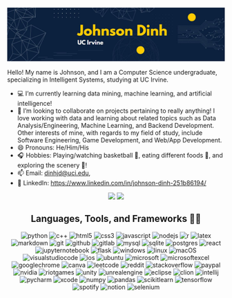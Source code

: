 ![banner_text](banner.JPG)

<!-- ### Hi there 👋 -->

<!-- **jdinh-782/jdinh-782** is a ✨ _special_ ✨ repository because its `README.md` (this file) appears on your GitHub profile. -->

Hello! My name is Johnson, and I am a Computer Science undergraduate, specializing in Intelligent Systems, studying at UC Irvine.
- 💻 I’m currently learning data mining, machine learning, and artificial intelligence! 
- 👯 I’m looking to collaborate on projects pertaining to really anything! I love working with data and learning about related topics such as Data Analysis/Engineering, Machine Learning, and Backend Development. Other interests of mine, with regards to my field of study, include Software Engineering, Game Development, and Web/App Development.
- 😄 Pronouns: He/Him/His
- 🎧 Hobbies: Playing/watching basketball 🏀, eating different foods 🍔, and exploring the scenery 🌲!
- 📫 Email: dinhjd@uci.edu, 
- 🔗 LinkedIn: https://www.linkedin.com/in/johnson-dinh-251b86194/

<p float="left" align="center">
  <img src="https://github-readme-stats.vercel.app/api?username=jdinh-782&show_icons=true&theme=dracula&count_private=true" width="50%" />
  <img src="https://github-readme-stats.vercel.app/api/top-langs/?username=jdinh-782&layout=compact" width="42%" /> 
</p>

<!-- Github Stats             |  Popular Programming Languages
  :-------------------------:|:-------------------------:
  [![Johnson's GitHub stats](https://github-readme-stats.vercel.app/api?username=jdinh-782&show_icons=true&theme=dracula&count_private=true)](https://github.com/jdinh-782/github-readme-stats)  |  [![Top Langs](https://github-readme-stats.vercel.app/api/top-langs/?username=jdinh-782&layout=compact)](https://github.com/jdinh-782/github-readme-stats) -->


<!-- [![Johnson's wakatime stats](https://github-readme-stats.vercel.app/api/wakatime?username=jdinh-782)](https://github.com/jdinh-782/github-readme-stats) -->

<!-- markdown badges: https://github.com/Ileriayo/markdown-badges -->
<h2 align="center">
  Languages, Tools, and Frameworks 👨‍💻
</h2>

<p align="center">
  <img alt="python" src="https://img.shields.io/badge/python-3670A0?style=for-the-badge&logo=python&logoColor=ffdd54">
  <img alt="c++" src="https://img.shields.io/badge/c++-%2300599C.svg?style=for-the-badge&logo=c%2B%2B&logoColor=white">
  <img alt="html5" src="https://img.shields.io/badge/html5-%23E34F26.svg?style=for-the-badge&logo=html5&logoColor=white">
  <img alt="css3" src="https://img.shields.io/badge/css3-%231572B6.svg?style=for-the-badge&logo=css3&logoColor=white">
  <img alt="javascript" src="https://img.shields.io/badge/javascript-%23323330.svg?style=for-the-badge&logo=javascript&logoColor=%23F7DF1E">
  <img alt="nodejs" src="https://img.shields.io/badge/node.js-6DA55F?style=for-the-badge&logo=node.js&logoColor=white">
  <img alt="r" src="https://img.shields.io/badge/r-%23276DC3.svg?style=for-the-badge&logo=r&logoColor=white">
  <img alt="latex" src="https://img.shields.io/badge/latex-%23008080.svg?style=for-the-badge&logo=latex&logoColor=white">
  <img alt="markdown" src="https://img.shields.io/badge/markdown-%23000000.svg?style=for-the-badge&logo=markdown&logoColor=white">
  <img alt="git" src="https://img.shields.io/badge/git-%23F05033.svg?style=for-the-badge&logo=git&logoColor=white">
  <img alt="github" src="https://img.shields.io/badge/github-%23121011.svg?style=for-the-badge&logo=github&logoColor=white">
  <img alt="gitlab" src="https://img.shields.io/badge/gitlab-%23181717.svg?style=for-the-badge&logo=gitlab&logoColor=white">
  <img alt="mysql" src="https://img.shields.io/badge/mysql-%2300f.svg?style=for-the-badge&logo=mysql&logoColor=white">
  <img alt="sqlite" src="https://img.shields.io/badge/sqlite-%2307405e.svg?style=for-the-badge&logo=sqlite&logoColor=white">
  <img alt="postgres" src="https://img.shields.io/badge/postgres-%23316192.svg?style=for-the-badge&logo=postgresql&logoColor=white">
  <img alt="react" src="https://img.shields.io/badge/react-%2320232a.svg?style=for-the-badge&logo=react&logoColor=%2361DAFB">
  <img alt="jupyternotebook" src="https://img.shields.io/badge/jupyter-%23FA0F00.svg?style=for-the-badge&logo=jupyter&logoColor=white">
  <img alt="flask" src="https://img.shields.io/badge/flask-%23000.svg?style=for-the-badge&logo=flask&logoColor=white">
  <img alt="windows" src="https://img.shields.io/badge/Windows-0078D6?style=for-the-badge&logo=windows&logoColor=white">
  <img alt="linux" src="https://img.shields.io/badge/Linux-FCC624?style=for-the-badge&logo=linux&logoColor=black">
  <img alt="macOS" src="https://img.shields.io/badge/mac%20os-000000?style=for-the-badge&logo=macos&logoColor=F0F0F0">
  <img alt="visualstudiocode" src="https://img.shields.io/badge/Visual%20Studio%20Code-0078d7.svg?style=for-the-badge&logo=visual-studio-code&logoColor=white">
  <img alt="ios" src="https://img.shields.io/badge/iOS-000000?style=for-the-badge&logo=ios&logoColor=white">
  <img alt="ubuntu" src="https://img.shields.io/badge/Ubuntu-E95420?style=for-the-badge&logo=ubuntu&logoColor=white">
  <img alt="microsoft" src="https://img.shields.io/badge/Microsoft-0078D4?style=for-the-badge&logo=microsoft&logoColor=white">
  <img alt="microsoftexcel" src="https://img.shields.io/badge/Microsoft_Excel-217346?style=for-the-badge&logo=microsoft-excel&logoColor=white">
  <img alt="googlechrome" src="https://img.shields.io/badge/Google%20Chrome-4285F4?style=for-the-badge&logo=GoogleChrome&logoColor=white">
<!--   <img alt="bitcoin" src="https://img.shields.io/badge/Bitcoin-000?style=for-the-badge&logo=bitcoin&logoColor=white"> -->
<!--   <img alt="dogecoin" src="https://img.shields.io/badge/dogecoin-B59A30?style=for-the-badge&logo=dogecoin&logoColor=white"> -->
  <img alt="canva" src="https://img.shields.io/badge/Canva-%2300C4CC.svg?style=for-the-badge&logo=Canva&logoColor=white">
  <img alt="leetcode" src="https://img.shields.io/badge/LeetCode-000000?style=for-the-badge&logo=LeetCode&logoColor=#d16c06">
  <img alt="reddit" src="https://img.shields.io/badge/Reddit-%23FF4500.svg?style=for-the-badge&logo=Reddit&logoColor=white">
  <img alt="stackoverflow" src="https://img.shields.io/badge/-Stackoverflow-FE7A16?style=for-the-badge&logo=stack-overflow&logoColor=white">
  <img alt="paypal" src="https://img.shields.io/badge/PayPal-00457C?style=for-the-badge&logo=paypal&logoColor=white">
  <img alt="nvidia" src="https://img.shields.io/badge/nVIDIA-%2376B900.svg?style=for-the-badge&logo=nVIDIA&logoColor=white">
  <img alt="riotgames" src="https://img.shields.io/badge/riotgames-D32936.svg?style=for-the-badge&logo=riotgames&logoColor=white">
  <img alt="unity" src="https://img.shields.io/badge/unity-%23000000.svg?style=for-the-badge&logo=unity&logoColor=white">
  <img alt="unrealengine" src="https://img.shields.io/badge/unrealengine-%23313131.svg?style=for-the-badge&logo=unrealengine&logoColor=white">
  <img alt="eclipse" src="https://img.shields.io/badge/Eclipse-FE7A16.svg?style=for-the-badge&logo=Eclipse&logoColor=white">
  <img alt="clion" src="https://img.shields.io/badge/CLion-black?style=for-the-badge&logo=clion&logoColor=white">
  <img alt="intellij" src="https://img.shields.io/badge/IntelliJIDEA-000000.svg?style=for-the-badge&logo=intellij-idea&logoColor=white">
  <img alt="pycharm" src="https://img.shields.io/badge/pycharm-143?style=for-the-badge&logo=pycharm&logoColor=black&color=black&labelColor=green">
  <img alt="xcode" src="https://img.shields.io/badge/Xcode-007ACC?style=for-the-badge&logo=Xcode&logoColor=white">
  <img alt="numpy" src="https://img.shields.io/badge/numpy-%23013243.svg?style=for-the-badge&logo=numpy&logoColor=white">
  <img alt="pandas" src="https://img.shields.io/badge/pandas-%23150458.svg?style=for-the-badge&logo=pandas&logoColor=white">
  <img alt="scikitlearn" src="https://img.shields.io/badge/scikit--learn-%23F7931E.svg?style=for-the-badge&logo=scikit-learn&logoColor=white">
  <img alt="tensorflow" src="https://img.shields.io/badge/TensorFlow-%23FF6F00.svg?style=for-the-badge&logo=TensorFlow&logoColor=white">
  <img alt="spotify" src="https://img.shields.io/badge/Spotify-1ED760?style=for-the-badge&logo=spotify&logoColor=white">
  <img alt="notion" src="https://img.shields.io/badge/Notion-%23000000.svg?style=for-the-badge&logo=notion&logoColor=white">
  <img alt="selenium" src="https://img.shields.io/badge/-selenium-%43B02A?style=for-the-badge&logo=selenium&logoColor=white">
</p>
  





<!-- <p align="center">
  <img src="https://spotify-github-profile.vercel.app/api/view?uid=1236166564&cover_image=true&theme=default&bar_color=d1ffd1&bar_color_cover=false"
</p> -->

